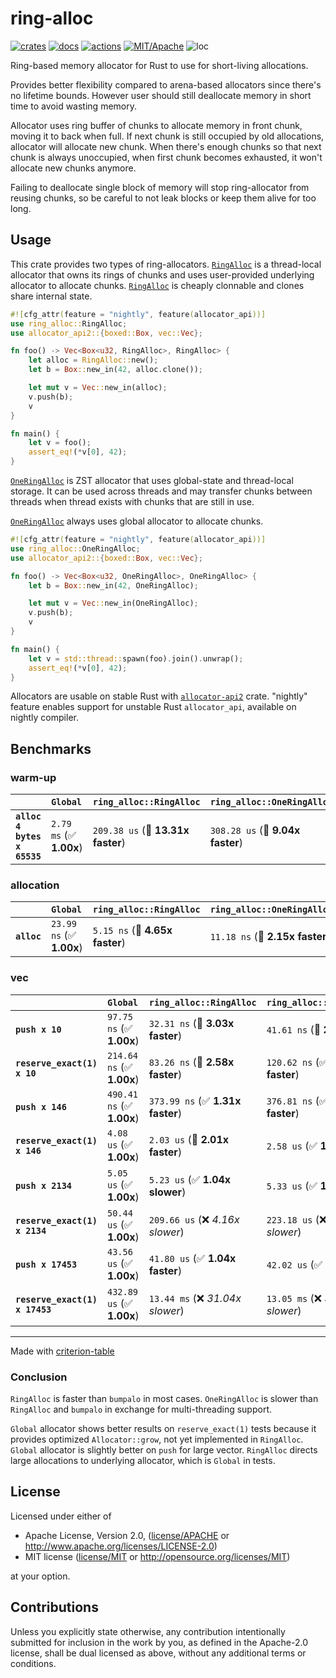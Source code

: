 # ring-alloc

[![crates](https://img.shields.io/crates/v/ring-alloc.svg?style=for-the-badge&label=ring-alloc)](https://crates.io/crates/ring-alloc)
[![docs](https://img.shields.io/badge/docs.rs-ring--alloc-66c2a5?style=for-the-badge&labelColor=555555&logoColor=white)](https://docs.rs/ring-alloc)
[![actions](https://img.shields.io/github/actions/workflow/status/zakarumych/ring-alloc/badge.yml?branch=main&style=for-the-badge)](https://github.com/zakarumych/ring-alloc/actions/workflows/badge.yml)
[![MIT/Apache](https://img.shields.io/badge/license-MIT%2FApache-blue.svg?style=for-the-badge)](COPYING)
![loc](https://img.shields.io/tokei/lines/github/zakarumych/ring-alloc?style=for-the-badge)


Ring-based memory allocator for Rust to use for short-living allocations.

Provides better flexibility compared to arena-based allocators
since there's no lifetime bounds.
However user should still deallocate memory in short time to avoid
wasting memory.

Allocator uses ring buffer of chunks to allocate memory in front chunk,
moving it to back when full.
If next chunk is still occupied by old allocations, allocator will
allocate new chunk.
When there's enough chunks so that next chunk is always unoccupied,
when first chunk becomes exhausted, it won't allocate new chunks anymore.

Failing to deallocate single block of memory will stop ring-allocator
from reusing chunks, so be careful to not leak blocks or keep them
alive for too long.

## Usage

This crate provides two types of ring-allocators.
[`RingAlloc`] is a thread-local allocator that owns its rings of chunks
and uses user-provided underlying allocator to allocate chunks.
[`RingAlloc`] is cheaply clonnable and clones share internal state.

```rust
#![cfg_attr(feature = "nightly", feature(allocator_api))]
use ring_alloc::RingAlloc;
use allocator_api2::{boxed::Box, vec::Vec};

fn foo() -> Vec<Box<u32, RingAlloc>, RingAlloc> {
    let alloc = RingAlloc::new();
    let b = Box::new_in(42, alloc.clone());

    let mut v = Vec::new_in(alloc);
    v.push(b);
    v
}

fn main() {
    let v = foo();
    assert_eq!(*v[0], 42);
}
```

[`OneRingAlloc`] is ZST allocator that uses global-state and thread-local
storage.
It can be used across threads and may transfer chunks between threads
when thread exists with chunks that are still in use.

[`OneRingAlloc`] always uses global allocator to allocate chunks.


```rust
#![cfg_attr(feature = "nightly", feature(allocator_api))]
use ring_alloc::OneRingAlloc;
use allocator_api2::{boxed::Box, vec::Vec};

fn foo() -> Vec<Box<u32, OneRingAlloc>, OneRingAlloc> {
    let b = Box::new_in(42, OneRingAlloc);

    let mut v = Vec::new_in(OneRingAlloc);
    v.push(b);
    v
}

fn main() {
    let v = std::thread::spawn(foo).join().unwrap();
    assert_eq!(*v[0], 42);
}
```

Allocators are usable on stable Rust with [`allocator-api2`] crate.
"nightly" feature enables support for unstable Rust `allocator_api`,
available on nightly compiler.

[`RingAlloc`]: https://docs.rs/ring-alloc/0.1.0/ring_alloc/struct.RingAlloc.html
[`OneRingAlloc`]: https://docs.rs/ring-alloc/0.1.0/ring_alloc/struct.OneRingAlloc.html
[`allocator-api2`]: https://crates.io/crates/allocator-api2


## Benchmarks

### warm-up

|                             | `Global`                | `ring_alloc::RingAlloc`           | `ring_alloc::OneRingAlloc`          | `bumpalo::Bump`                  | `blink_alloc::BlinkAlloc`          |
|:----------------------------|:------------------------|:----------------------------------|:------------------------------------|:---------------------------------|:-----------------------------------|
| **`alloc 4 bytes x 65535`** | `2.79 ms` (✅ **1.00x**) | `209.38 us` (🚀 **13.31x faster**) | `308.28 us` (🚀 **9.04x faster**)    | `343.33 us` (🚀 **8.12x faster**) | `158.02 us` (🚀 **17.64x faster**)  |

### allocation

|             | `Global`                 | `ring_alloc::RingAlloc`          | `ring_alloc::OneRingAlloc`          | `bumpalo::Bump`                | `blink_alloc::BlinkAlloc`          |
|:------------|:-------------------------|:---------------------------------|:------------------------------------|:-------------------------------|:-----------------------------------|
| **`alloc`** | `23.99 ns` (✅ **1.00x**) | `5.15 ns` (🚀 **4.65x faster**)   | `11.18 ns` (🚀 **2.15x faster**)     | `7.39 ns` (🚀 **3.25x faster**) | `2.48 ns` (🚀 **9.69x faster**)     |

### vec

|                                | `Global`                  | `ring_alloc::RingAlloc`          | `ring_alloc::OneRingAlloc`          | `bumpalo::Bump`                  | `blink_alloc::BlinkAlloc`          |
|:-------------------------------|:--------------------------|:---------------------------------|:------------------------------------|:---------------------------------|:-----------------------------------|
| **`push x 10`**                | `97.75 ns` (✅ **1.00x**)  | `32.31 ns` (🚀 **3.03x faster**)  | `41.61 ns` (🚀 **2.35x faster**)     | `33.14 ns` (🚀 **2.95x faster**)  | `25.61 ns` (🚀 **3.82x faster**)    |
| **`reserve_exact(1) x 10`**    | `214.64 ns` (✅ **1.00x**) | `83.26 ns` (🚀 **2.58x faster**)  | `120.62 ns` (✅ **1.78x faster**)    | `72.62 ns` (🚀 **2.96x faster**)  | `57.14 ns` (🚀 **3.76x faster**)    |
| **`push x 146`**               | `490.41 ns` (✅ **1.00x**) | `373.99 ns` (✅ **1.31x faster**) | `376.81 ns` (✅ **1.30x faster**)    | `337.93 ns` (✅ **1.45x faster**) | `331.61 ns` (✅ **1.48x faster**)   |
| **`reserve_exact(1) x 146`**   | `4.08 us` (✅ **1.00x**)   | `2.03 us` (🚀 **2.01x faster**)   | `2.58 us` (✅ **1.58x faster**)      | `1.92 us` (🚀 **2.12x faster**)   | `1.46 us` (🚀 **2.79x faster**)     |
| **`push x 2134`**              | `5.05 us` (✅ **1.00x**)   | `5.23 us` (✅ **1.04x slower**)   | `5.33 us` (✅ **1.06x slower**)      | `5.06 us` (✅ **1.00x slower**)   | `4.96 us` (✅ **1.02x faster**)     |
| **`reserve_exact(1) x 2134`**  | `50.44 us` (✅ **1.00x**)  | `209.66 us` (❌ *4.16x slower*)   | `223.18 us` (❌ *4.42x slower*)      | `211.02 us` (❌ *4.18x slower*)   | `211.70 us` (❌ *4.20x slower*)     |
| **`push x 17453`**             | `43.56 us` (✅ **1.00x**)  | `41.80 us` (✅ **1.04x faster**)  | `42.02 us` (✅ **1.04x faster**)     | `41.66 us` (✅ **1.05x faster**)  | `42.59 us` (✅ **1.02x faster**)    |
| **`reserve_exact(1) x 17453`** | `432.89 us` (✅ **1.00x**) | `13.44 ms` (❌ *31.04x slower*)   | `13.05 ms` (❌ *30.14x slower*)      | `21.12 ms` (❌ *48.79x slower*)   | `19.60 ms` (❌ *45.27x slower*)     |

---
Made with [criterion-table](https://github.com/nu11ptr/criterion-table)

### Conclusion

`RingAlloc` is faster than `bumpalo` in most cases.
`OneRingAlloc` is slower than `RingAlloc` and `bumpalo` in exchange for multi-threading support.

`Global` allocator shows better results on `reserve_exact(1)` tests because it
provides optimized `Allocator::grow`, not yet implemented in `RingAlloc`.
`Global` allocator is slightly better on `push` for large vector.
`RingAlloc` directs large allocations to underlying allocator, which is `Global` in tests.

## License

Licensed under either of

* Apache License, Version 2.0, ([license/APACHE](license/APACHE) or http://www.apache.org/licenses/LICENSE-2.0)
* MIT license ([license/MIT](license/MIT) or http://opensource.org/licenses/MIT)

at your option.

## Contributions

Unless you explicitly state otherwise, any contribution intentionally submitted for inclusion in the work by you, as defined in the Apache-2.0 license, shall be dual licensed as above, without any additional terms or conditions.

